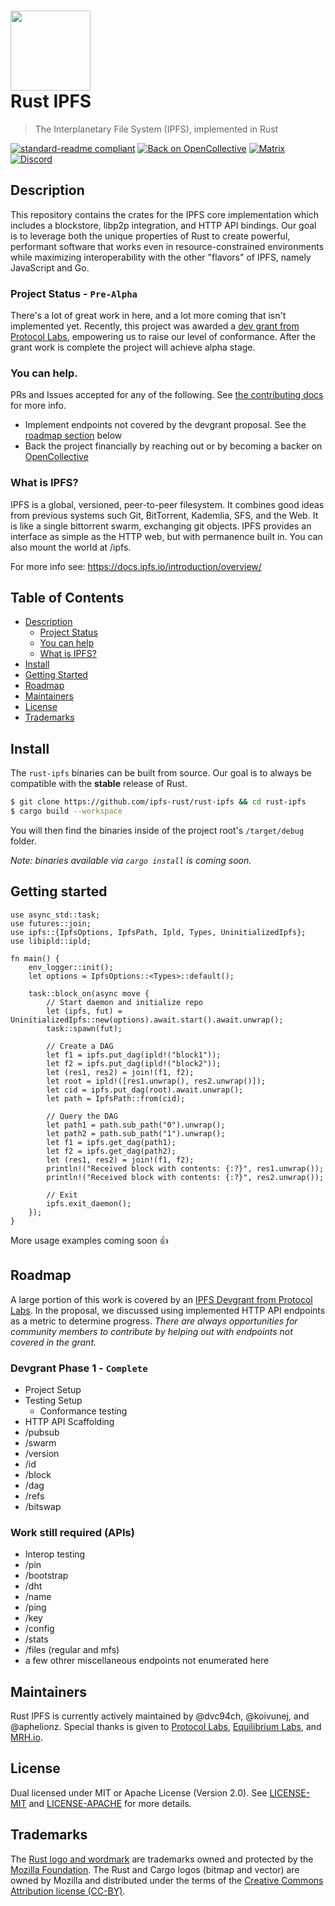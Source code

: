 <h1>
  <img src="https://ipfs.io/ipfs/QmRcFsCvTgGrB52UGpp9P2bSDmnYNTAATdRf4NBj8SKf77/rust-ipfs-logo-256w.png" width="128" /><br />
  Rust IPFS
</h1>

> The Interplanetary File System (IPFS), implemented in Rust

[![standard-readme compliant](https://img.shields.io/badge/readme%20style-standard-brightgreen.svg?style=flat-square)](https://github.com/RichardLitt/standard-readme) [![Back on OpenCollective](https://img.shields.io/badge/open%20collective-donate-yellow.svg)](https://opencollective.com/ipfs-rust) [![Matrix](https://img.shields.io/badge/matrix-%23rust_ipfs%3Amatrix.org-blue.svg)](https://riot.im/app/#/room/#rust-ipfs:matrix.org) [![Discord](https://img.shields.io/discord/475789330380488707?color=blueviolet&label=discord)](https://discord.gg/9E5SFvW)


## Description

This repository contains the crates for the IPFS core implementation which includes a blockstore, libp2p integration, and HTTP API bindings. Our goal is to leverage both the unique properties of Rust to create powerful, performant software that works even in resource-constrained environments while maximizing interoperability with the other "flavors" of IPFS, namely JavaScript and Go.

### Project Status - `Pre-Alpha`

There's a lot of great work in here, and a lot more coming that isn't implemented yet. Recently, this project was awarded a [dev grant from Protocol Labs](https://github.com/ipfs/devgrants/tree/master/open-grants/ipfs-rust), empowering us to raise our level of conformance. After the grant work is complete the project will achieve alpha stage.

### You can help.

PRs and Issues accepted for any of the following. See [the contributing docs](./CONTRIBUTING.md) for more info.
* Implement endpoints not covered by the devgrant proposal. See the [roadmap section](#roadmap) below
* Back the project financially by reaching out or by becoming a backer on [OpenCollective](https://opencollective.com/ipfs-rust)

### What is IPFS?

IPFS is a global, versioned, peer-to-peer filesystem. It combines good ideas from previous systems such Git, BitTorrent, Kademlia, SFS, and the Web. It is like a single bittorrent swarm, exchanging git objects. IPFS provides an interface as simple as the HTTP web, but with permanence built in. You can also mount the world at /ipfs.

For more info see: https://docs.ipfs.io/introduction/overview/

## Table of Contents

- [Description](#description)
    - [Project Status](#project-status---pre-alpha)
    - [You can help](#you-can-help)
    - [What is IPFS?](#what-is-ipfs)
- [Install](#install)
- [Getting Started](#getting-started)
- [Roadmap](#roadmap)
- [Maintainers](#maintainers)
- [License](#license)
- [Trademarks](#trademarks)


## Install

The `rust-ipfs` binaries can be built from source. Our goal is to always be compatible with the **stable** release of Rust.

```bash
$ git clone https://github.com/ipfs-rust/rust-ipfs && cd rust-ipfs
$ cargo build --workspace
```

You will then find the binaries inside of the project root's `/target/debug` folder.

_Note: binaries available via `cargo install` is coming soon._

## Getting started
```rust,no_run
use async_std::task;
use futures::join;
use ipfs::{IpfsOptions, IpfsPath, Ipld, Types, UninitializedIpfs};
use libipld::ipld;

fn main() {
    env_logger::init();
    let options = IpfsOptions::<Types>::default();

    task::block_on(async move {
        // Start daemon and initialize repo
        let (ipfs, fut) = UninitializedIpfs::new(options).await.start().await.unwrap();
        task::spawn(fut);

        // Create a DAG
        let f1 = ipfs.put_dag(ipld!("block1"));
        let f2 = ipfs.put_dag(ipld!("block2"));
        let (res1, res2) = join!(f1, f2);
        let root = ipld!([res1.unwrap(), res2.unwrap()]);
        let cid = ipfs.put_dag(root).await.unwrap();
        let path = IpfsPath::from(cid);

        // Query the DAG
        let path1 = path.sub_path("0").unwrap();
        let path2 = path.sub_path("1").unwrap();
        let f1 = ipfs.get_dag(path1);
        let f2 = ipfs.get_dag(path2);
        let (res1, res2) = join!(f1, f2);
        println!("Received block with contents: {:?}", res1.unwrap());
        println!("Received block with contents: {:?}", res2.unwrap());

        // Exit
        ipfs.exit_daemon();
    });
}
```

More usage examples coming soon :+1:

## Roadmap

A large portion of this work is covered by an [IPFS Devgrant from Protocol Labs](https://github.com/ipfs/devgrants/tree/master/open-grants/ipfs-rust). In the proposal, we discussed using implemented HTTP API endpoints as a metric to determine progress. _There are always opportunities for community members to contribute by helping out with endpoints not covered in the grant._

### Devgrant Phase 1 - `Complete`

- Project Setup
- Testing Setup
    - Conformance testing
- HTTP API Scaffolding
- /pubsub
- /swarm
- /version
- /id
- /block
- /dag
- /refs
- /bitswap

### Work still required (APIs)

- Interop testing
- /pin
- /bootstrap
- /dht
- /name
- /ping
- /key
- /config
- /stats
- /files (regular and mfs)
- a few othrer miscellaneous endpoints not enumerated here

## Maintainers

Rust IPFS is currently actively maintained by @dvc94ch, @koivunej, and @aphelionz. Special thanks is given to [Protocol Labs](https://github.com/protocol), [Equilibrium Labs](https://github.com/eqlabs), and [MRH.io](https://mrh.io).

## License

Dual licensed under MIT or Apache License (Version 2.0). See [LICENSE-MIT](./LICENSE-MIT) and [LICENSE-APACHE](./LICENSE-APACHE) for more details.

## Trademarks

The [Rust logo and wordmark](https://www.rust-lang.org/policies/media-guide) are trademarks owned and protected by the [Mozilla Foundation](https://mozilla.org). The Rust and Cargo logos (bitmap and vector) are owned by Mozilla and distributed under the terms of the [Creative Commons Attribution license (CC-BY)](https://creativecommons.org/licenses/by/4.0/).
